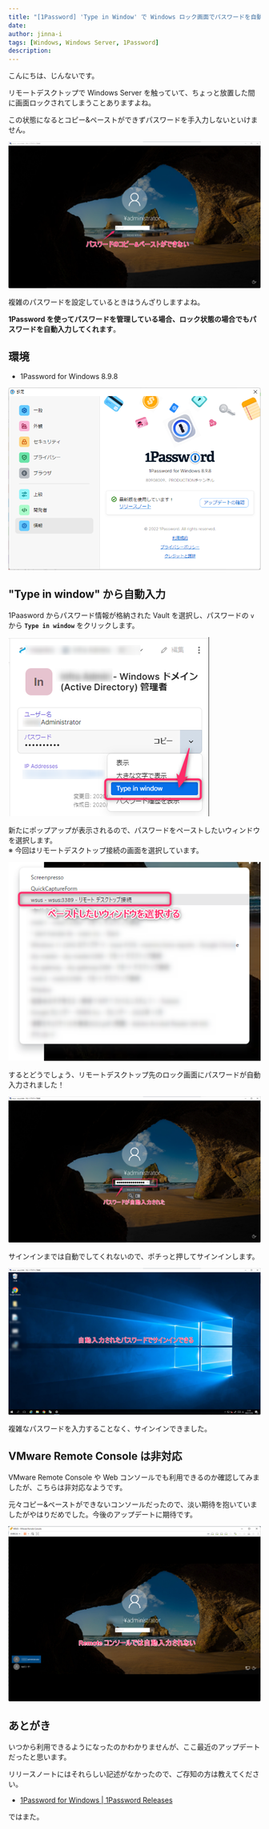 ```yaml
---
title: "[1Password] 'Type in Window' で Windows ロック画面でパスワードを自動入力する"
date: 
author: jinna-i
tags: [Windows, Windows Server, 1Password]
description: 
---
```


こんにちは、じんないです。

リモートデスクトップで Windows Server を触っていて、ちょっと放置した間に画面ロックされてしまうことありますよね。

この状態になるとコピー&ペーストができずパスワードを手入力しないといけません。

![](images/001.png)

複雑のパスワードを設定しているときはうんざりしますよね。

**1Password を使ってパスワードを管理している場合、ロック状態の場合でもパスワードを自動入力してくれます**。

## 環境

- 1Password for Windows 8.9.8

![](images/002.png)

## "Type in window" から自動入力

1Paasword からパスワード情報が格納された Vault を選択し、パスワードの `v` から **`Type in window`** をクリックします。

![](images/003.png)

新たにポップアップが表示されるので、パスワードをペーストしたいウィンドウを選択します。  
※ 今回はリモートデスクトップ接続の画面を選択しています。

![](images/004.png)

するとどうでしょう、リモートデスクトップ先のロック画面にパスワードが自動入力されました！

![](images/005.png)

サインインまでは自動でしてくれないので、ポチっと押してサインインします。

![](images/006.png)

複雑なパスワードを入力することなく、サインインできました。

## VMware Remote Console は非対応

VMware Remote Console や Web コンソールでも利用できるのか確認してみましたが、こちらは非対応なようです。

元々コピー&ペーストができないコンソールだったので、淡い期待を抱いていましたがやはりだめでした。今後のアップデートに期待です。

![](images/007.png)

## あとがき

いつから利用できるようになったのかわかりませんが、ここ最近のアップデートだったと思います。

リリースノートにはそれらしい記述がなかったので、ご存知の方は教えてください。

- [1Password for Windows | 1Password Releases](https://releases.1password.com/windows/8.9/#changelog)

ではまた。


